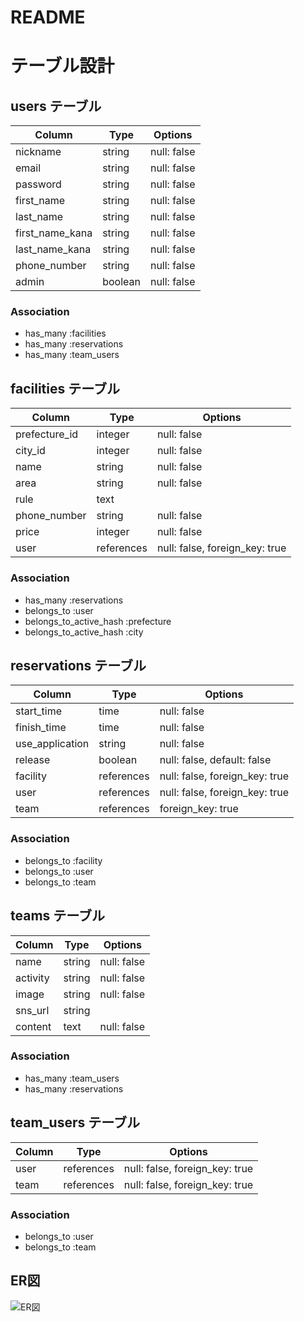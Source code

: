 # README

# テーブル設計

## users テーブル

| Column          | Type    | Options     |
| --------------- | ------- | ----------- |
| nickname        | string  | null: false |
| email           | string  | null: false |
| password        | string  | null: false |
| first_name      | string  | null: false |
| last_name       | string  | null: false |
| first_name_kana | string  | null: false |
| last_name_kana  | string  | null: false |
| phone_number    | string  | null: false |
| admin           | boolean | null: false |

### Association

- has_many :facilities
- has_many :reservations
- has_many :team_users

## facilities テーブル

| Column        | Type       | Options                        |
| ------------- | ---------- | ------------------------------ |
| prefecture_id | integer    | null: false                    |
| city_id       | integer    | null: false                    |
| name          | string     | null: false                    |
| area          | string     | null: false                    |
| rule          | text       |                                |
| phone_number  | string     | null: false                    |
| price         | integer    | null: false                    |
| user          | references | null: false, foreign_key: true |

### Association

- has_many   :reservations
- belongs_to :user
- belongs_to_active_hash :prefecture
- belongs_to_active_hash :city

## reservations テーブル

| Column          | Type       | Options                        |
| --------------- | ---------- | ------------------------------ |
| start_time      | time       | null: false                    |
| finish_time     | time       | null: false                    |
| use_application | string     | null: false                    |
| release         | boolean    | null: false, default: false    |
| facility        | references | null: false, foreign_key: true |
| user            | references | null: false, foreign_key: true |
| team            | references | foreign_key: true              |

### Association

- belongs_to :facility
- belongs_to :user
- belongs_to :team

## teams テーブル

| Column   | Type       | Options     |
| -------- | ---------- | ----------- |
| name     | string     | null: false |
| activity | string     | null: false |
| image    | string     | null: false |
| sns_url  | string     |             |
| content  | text       | null: false |

### Association

- has_many :team_users
- has_many :reservations

## team_users テーブル

| Column | Type       | Options                        |
| ------ | ---------- | ------------------------------ |
| user   | references | null: false, foreign_key: true |
| team   | references | null: false, foreign_key: true |

### Association

- belongs_to :user
- belongs_to :team


## ER図

![ER図](https://app.lucidchart.com/documents/view/09a6aee3-2481-4905-9b79-701dc5b7d3ef)
